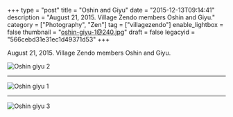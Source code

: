 +++
type = "post"
title = "Oshin and Giyu"
date = "2015-12-13T09:14:41"
description = "August 21, 2015. Village Zendo members Oshin and Giyu."
category = ["Photography", "Zen"]
tag = ["villagezendo"]
enable_lightbox = false
thumbnail = "oshin-giyu-1@240.jpg"
draft = false
legacyid = "566cebd31e31ec1d49371d53"
+++

<p>August 21, 2015. Village Zendo members Oshin and Giyu.</p>
<p><img style="display:block; margin-left:auto; margin-right:auto;" src="oshin-giyu-2.jpg" alt="Oshin giyu 2" title="Oshin giyu 2" /></p>
<hr />
<p><img style="display:block; margin-left:auto; margin-right:auto;" src="oshin-giyu-1.jpg" alt="Oshin giyu 1" title="Oshin giyu 1" /></p>
<hr />
<p><img style="display:block; margin-left:auto; margin-right:auto;" src="oshin-giyu-3.jpg" alt="Oshin giyu 3" title="Oshin giyu 3" /></p>
